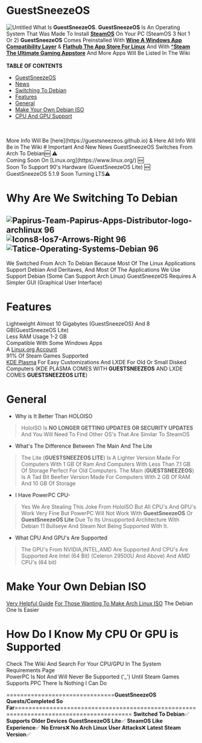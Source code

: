 # GuestSneezeOS
![Untitled](https://github.com/GuestSneezeOS/GuestSneezeOS/assets/163439609/3d95216c-5582-4275-8b21-9e35d37f6ed9)
What Is **GuestSneezeOS**. **GuestSneezeOS** Is An Operating System That Was Made To Install [**SteamOS**](https://https://store.steampowered.com/steamos) On Your PC (SteamOS 3 Not 1 Or 2) **GuestSneezeOS** Comes Preinstalled With [**Wine A Windows App Compatibility Layer**](https://www.winehq.org/) & [**Flathub The App Store For Linux**](https://flathub.org/) And With [***Steam The Ultimate Gaming Appstore**](https://store.steampowered.com/) And More Apps Will Be Listed In The Wiki 
<br>
<br>
**TABLE OF CONTENTS**
* [GuestSneezeOS](#guestsneezeos)
* [News](#important-and-new-news)
* [Switching To Debian](#why-we-are-switching-to-debian)
* [Features](#features)
* [General](#general)
* [Make Your Own Debian ISO](#make-your-own-debian-iso)
* [CPU And GPU Support](#how-do-i-know-my-cpu-or-gpu-is-supported)
<br>
<br>
More Info Will Be [here](https://guestsneezeos.github.io) & Here
All Info Will Be in The Wiki
# Important And New News
GuestSneezeOS Switches From Arch To Debian🆕 ⚠️
<br>
Coming Soon On [Linux.org](https://www.linux.org/) 🆕
<br>
Soon To Support 90's Hardware (GuestSneezeOS Lite) 🆕
<br>
GuestSneezeOS 5.1.9 Soon Turning LTS⚠️
<br>

# Why Are We Switching To Debian
![Papirus-Team-Papirus-Apps-Distributor-logo-archlinux 96](https://github.com/GuestSneezeOS/GuestSneezeOSArchive/assets/163439609/36faa4d9-7c6f-4b6a-8048-c91e885f5030)
![Icons8-Ios7-Arrows-Right 96](https://github.com/GuestSneezeOS/GuestSneezeOSArchive/assets/163439609/227cfd2f-d339-4bc3-a0e0-5c6d558df853)
![Tatice-Operating-Systems-Debian 96](https://github.com/GuestSneezeOS/GuestSneezeOSArchive/assets/163439609/06e2bfeb-5740-4b6d-95ff-98b4a37214da) 
-
We Switched From Arch To Debian Because Most Of The Linux Applications Support Debian And Deritaves, And Most Of The Applications We Use Support Debian (Some Can Support Arch Linux) GuestSneezeOS Requires A Simpler GUI (Graphical User Interface) 
# Features
Lightweight Almost 10 Gigabytes (GuestSneezeOS) And 8 GB(GuestSneezeOS Lite)
<br>
Less RAM Usage 1-2 GB
<br>
Compatible With Some Windows Apps
<br>
A [Linux.org Account](https://www.linux.org/members/guestsneezeos-offcial.177202/)
<br>
91% Of Steam Games Supported
<br>
[KDE Plasma](https://kde.org/plasma-desktop/) For Easy Customizations And LXDE For Old Or Small Disked Computers (KDE PLASMA COMES WITH **GUESTSNEEZEOS** AND LXDE COMES **GUESTSNEEZEOS LITE**)
# General
- Why is It Better Than HOLOISO
> HoloISO Is **NO LONGER GETTING UPDATES OR SECURITY UPDATES** And You Will Need To Find Other OS's That Are Similar To SteamOS
- What's The Difference Between The Main And The Lite
>The Lite (**GUESTSNEEZEOS LITE**) Is A Lighter Version Made For Computers With 1 GB Of Ram And Computers With Less Than 7.1 GB  Of Storage Perfect For Old Computers. The Main (**GUESTSNEEZEOS**) Is A Tad Bit Beefier Version Made For Computers With 2 GB Of RAM And 10 GB Of Storage
- I Have PowerPC CPU-
> Yes We Are Stealing This Joke From HoloISO But All CPU's And GPU's Work Very Fine But PowerPC Will Not Work With **GuestSneezeOS** Or **GuestSneezeOS Lite** Due To Its Unsupported Architecture With Debian 11 Bullseye And Steam Not Being  Supported With It.
- What CPU And GPU's Are Supported
> The GPU's From NVIDIA,INTEL,AMD Are Supported And CPU's Are Supported Are Intel (64 Bit) (Celeron 29500U And Above) And AMD CPU's (64 bit)
# Make Your Own Debian ISO
[Very Helpful Guide](https://dev.to/otomato_io/how-to-create-custom-debian-based-iso-4g37)
[For Those Wanting To Make Arch Linux ISO](https://wiki.archlinux.org/title/archiso)
The Debian One Is Easier
# How Do I Know My CPU Or GPU is Supported
Check The Wiki And Search For Your CPU/GPU In The System Requirements Page 
<br>
PowerPC Is Not And Will Never Be Supported ('_') Until Steam Games Supports PPC There Is Nothing I Can Do

===============================**GuestSneezeOS Quests/Completed So Far**========================================================================================
**Switched To Debian**✅
**Supports Older Devices GuestSneezeOS Lite**✅
**SteamOS Like Experience**✅
**No Errors**❌
**No Arch Linux User Attacks**❌
**Latest Steam Version**✅
